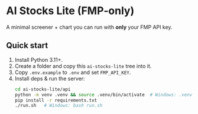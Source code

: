 # AI Stocks Lite (FMP‑only)

A minimal screener + chart you can run with **only** your FMP API key.

## Quick start
1. Install Python 3.11+.
2. Create a folder and copy this `ai-stocks-lite` tree into it.
3. Copy `.env.example` to `.env` and set `FMP_API_KEY`.
4. Install deps & run the server:
   ```bash
   cd ai-stocks-lite/api
   python -m venv .venv && source .venv/bin/activate  # Windows: .venv\Scripts\activate
   pip install -r requirements.txt
   ./run.sh   # Windows: bash run.sh
